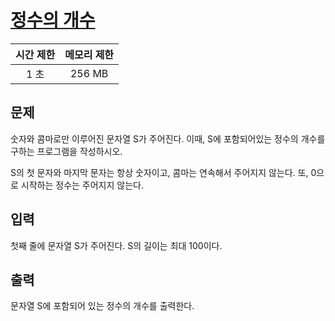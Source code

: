 # [정수의 개수](https://www.acmicpc.net/problem/10821)

| 시간 제한 | 메모리 제한 |
| :-------: | :---------: |
| 1 초      | 256 MB      |

## 문제

숫자와 콤마로만 이루어진 문자열 S가 주어진다. 이때, S에 포함되어있는 정수의 개수를 구하는 프로그램을 작성하시오.

S의 첫 문자와 마지막 문자는 항상 숫자이고, 콤마는 연속해서 주어지지 않는다. 또, 0으로 시작하는 정수는 주어지지 않는다.


## 입력

첫째 줄에 문자열 S가 주어진다. S의 길이는 최대 100이다.


## 출력

문자열 S에 포함되어 있는 정수의 개수를 출력한다.

